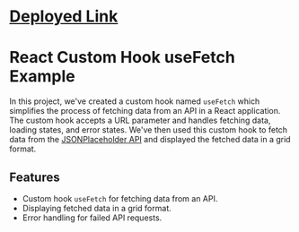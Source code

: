 # [Deployed Link](https://app.netlify.com/sites/lucent-naiad-5508a2/deploys/66291e08fdf1a703d9565a6d)

# React Custom Hook useFetch Example

In this project, we've created a custom hook named `useFetch` which simplifies the process of fetching data from an API in a React application. The custom hook accepts a URL parameter and handles fetching data, loading states, and error states. We've then used this custom hook to fetch data from the [ JSONPlaceholder API](https://jsonplaceholder.typicode.com/posts) and displayed the fetched data in a grid format.

## Features

- Custom hook `useFetch` for fetching data from an API.
- Displaying fetched data in a grid format.
- Error handling for failed API requests.

